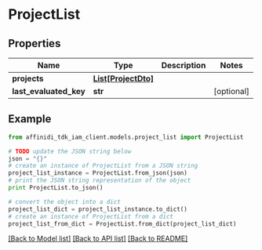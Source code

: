 # ProjectList

## Properties

| Name                   | Type                                  | Description | Notes      |
| ---------------------- | ------------------------------------- | ----------- | ---------- |
| **projects**           | [**List[ProjectDto]**](ProjectDto.md) |             |
| **last_evaluated_key** | **str**                               |             | [optional] |

## Example

```python
from affinidi_tdk_iam_client.models.project_list import ProjectList

# TODO update the JSON string below
json = "{}"
# create an instance of ProjectList from a JSON string
project_list_instance = ProjectList.from_json(json)
# print the JSON string representation of the object
print ProjectList.to_json()

# convert the object into a dict
project_list_dict = project_list_instance.to_dict()
# create an instance of ProjectList from a dict
project_list_from_dict = ProjectList.from_dict(project_list_dict)
```

[[Back to Model list]](../README.md#documentation-for-models) [[Back to API list]](../README.md#documentation-for-api-endpoints) [[Back to README]](../README.md)
